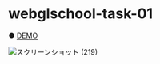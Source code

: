 # webglschool-task-01

● <a href="https://hisamikurita.github.io/webglschool-task-01">DEMO</a>

![スクリーンショット (219)](https://user-images.githubusercontent.com/47776346/81038184-1850fa00-8ee0-11ea-8b86-61adca2bc3c9.png)
